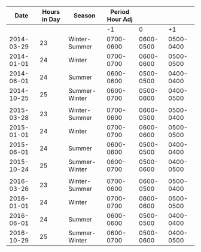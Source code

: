 | Date       | Hours in Day | Season        | Period Hour Adj |           |           |
|------------|--------------|---------------|-----------------|-----------|-----------|
|            |              |               | -1              | 0         | +1        |
| 2014-03-29 | 23           | Winter-Summer | 0700-0600       | 0600-0500 | 0500-0400 |
| 2014-01-01 | 24           | Winter        | 0700-0700       | 0600-0600 | 0500-0500 |
| 2014-06-01 | 24           | Summer        | 0600-0600       | 0500-0500 | 0400-0400 |
| 2014-10-25 | 25           | Summer-Winter | 0600-0700       | 0500-0600 | 0400-0500 |
|            |              |               |                 |           |           |
| 2015-03-28 | 23           | Winter-Summer | 0700-0600       | 0600-0500 | 0500-0400 |
| 2015-01-01 | 24           | Winter        | 0700-0700       | 0600-0600 | 0500-0500 |
| 2015-06-01 | 24           | Summer        | 0600-0600       | 0500-0500 | 0400-0400 |
| 2015-10-24 | 25           | Summer-Winter | 0600-0700       | 0500-0600 | 0400-0500 |
|            |              |               |                 |           |           |
| 2016-03-26 | 23           | Winter-Summer | 0700-0600       | 0600-0500 | 0500-0400 |
| 2016-01-01 | 24           | Winter        | 0700-0700       | 0600-0600 | 0500-0500 |
| 2016-06-01 | 24           | Summer        | 0600-0600       | 0500-0500 | 0400-0400 |
| 2016-10-29 | 25           | Summer-Winter | 0600-0700       | 0500-0600 | 0400-0500 |